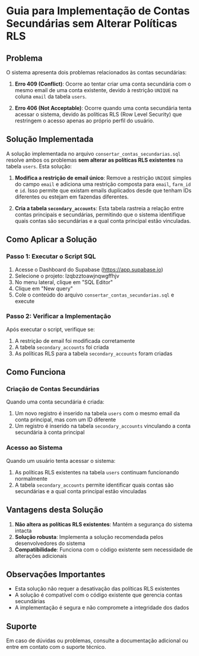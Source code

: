 # Guia para Implementação de Contas Secundárias sem Alterar Políticas RLS

## Problema

O sistema apresenta dois problemas relacionados às contas secundárias:

1. **Erro 409 (Conflict)**: Ocorre ao tentar criar uma conta secundária com o mesmo email de uma conta existente, devido à restrição `UNIQUE` na coluna `email` da tabela `users`.

2. **Erro 406 (Not Acceptable)**: Ocorre quando uma conta secundária tenta acessar o sistema, devido às políticas RLS (Row Level Security) que restringem o acesso apenas ao próprio perfil do usuário.

## Solução Implementada

A solução implementada no arquivo `consertar_contas_secundarias.sql` resolve ambos os problemas **sem alterar as políticas RLS existentes** na tabela `users`. Esta solução:

1. **Modifica a restrição de email único**: Remove a restrição `UNIQUE` simples do campo `email` e adiciona uma restrição composta para `email`, `farm_id` e `id`. Isso permite que existam emails duplicados desde que tenham IDs diferentes ou estejam em fazendas diferentes.

2. **Cria a tabela `secondary_accounts`**: Esta tabela rastreia a relação entre contas principais e secundárias, permitindo que o sistema identifique quais contas são secundárias e a qual conta principal estão vinculadas.

## Como Aplicar a Solução

### Passo 1: Executar o Script SQL

1. Acesse o Dashboard do Supabase (https://app.supabase.io)
2. Selecione o projeto: lzqbzztoawjnqwgffhjv
3. No menu lateral, clique em "SQL Editor"
4. Clique em "New query"
5. Cole o conteúdo do arquivo `consertar_contas_secundarias.sql` e execute

### Passo 2: Verificar a Implementação

Após executar o script, verifique se:

1. A restrição de email foi modificada corretamente
2. A tabela `secondary_accounts` foi criada
3. As políticas RLS para a tabela `secondary_accounts` foram criadas

## Como Funciona

### Criação de Contas Secundárias

Quando uma conta secundária é criada:

1. Um novo registro é inserido na tabela `users` com o mesmo email da conta principal, mas com um ID diferente
2. Um registro é inserido na tabela `secondary_accounts` vinculando a conta secundária à conta principal

### Acesso ao Sistema

Quando um usuário tenta acessar o sistema:

1. As políticas RLS existentes na tabela `users` continuam funcionando normalmente
2. A tabela `secondary_accounts` permite identificar quais contas são secundárias e a qual conta principal estão vinculadas

## Vantagens desta Solução

1. **Não altera as políticas RLS existentes**: Mantém a segurança do sistema intacta
2. **Solução robusta**: Implementa a solução recomendada pelos desenvolvedores do sistema
3. **Compatibilidade**: Funciona com o código existente sem necessidade de alterações adicionais

## Observações Importantes

- Esta solução não requer a desativação das políticas RLS existentes
- A solução é compatível com o código existente que gerencia contas secundárias
- A implementação é segura e não compromete a integridade dos dados

## Suporte

Em caso de dúvidas ou problemas, consulte a documentação adicional ou entre em contato com o suporte técnico.